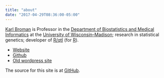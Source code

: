 ```yaml
---
title: "about"
date: "2017-04-29T08:36:00-05:00"
---
```


[Karl Broman](https://kbroman.org) is Professor in the
[Department of Biostatistics and Medical Informatics](https://www.biostat.wisc.edu)
at the [University of Wisconsin&ndash;Madison](https://www.wisc.edu);
research in statistical genetics; developer of
[R/qtl](http://rqtl.org) (for [R](https://www.r-project.org)).

 - [Website](https://kbroman.org)
 - [Github](https://github.com/kbroman)
 - [Old wordpress site](https://kbroman.wordpress.com)

The source for this site is at [GitHub](https://github.com/kbroman/blog).
